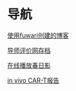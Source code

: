 # 导航

[使用fuwari创建的博客](https://fffold.github.io/)

[导师评价网存档](https://fffold.github.io/RateMySupervisor_save/html/)

[在线播放春日影](https://fffold.github.io/haruhikage/)

[in vivo CAR-T报告](https://fffold.github.io/AdministratorGuidePage/in%20vivo%20CAR-T%20report.html)
